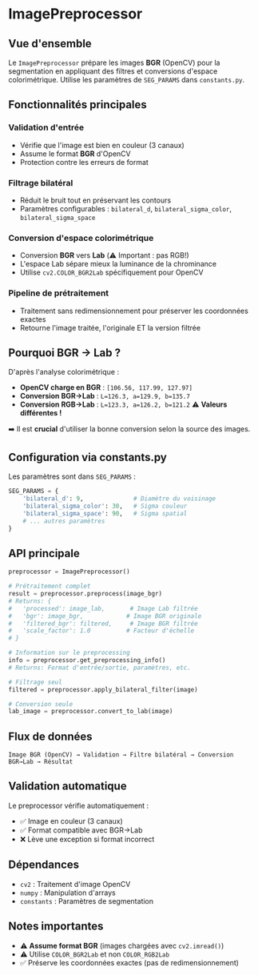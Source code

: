 # ImagePreprocessor

## Vue d'ensemble
Le `ImagePreprocessor` prépare les images **BGR** (OpenCV) pour la segmentation en appliquant des filtres et conversions d'espace colorimétrique. Utilise les paramètres de `SEG_PARAMS` dans `constants.py`.

## Fonctionnalités principales

### Validation d'entrée
- Vérifie que l'image est bien en couleur (3 canaux)
- Assume le format **BGR** d'OpenCV
- Protection contre les erreurs de format

### Filtrage bilatéral
- Réduit le bruit tout en préservant les contours
- Paramètres configurables : `bilateral_d`, `bilateral_sigma_color`, `bilateral_sigma_space`

### Conversion d'espace colorimétrique  
- Conversion **BGR** vers **Lab** (⚠️ Important : pas RGB!)
- L'espace Lab sépare mieux la luminance de la chrominance
- Utilise `cv2.COLOR_BGR2Lab` spécifiquement pour OpenCV

### Pipeline de prétraitement
- Traitement sans redimensionnement pour préserver les coordonnées exactes
- Retourne l'image traitée, l'originale ET la version filtrée

## Pourquoi BGR → Lab ?

D'après l'analyse colorimétrique :
- **OpenCV charge en BGR** : `[106.56, 117.99, 127.97]` 
- **Conversion BGR→Lab** : `L=126.3, a=129.9, b=135.7`
- **Conversion RGB→Lab** : `L=123.3, a=126.2, b=121.2` ⚠️ **Valeurs différentes !**

➡️ Il est **crucial** d'utiliser la bonne conversion selon la source des images.

## Configuration via constants.py

Les paramètres sont dans `SEG_PARAMS` :

```python
SEG_PARAMS = {
    'bilateral_d': 9,              # Diamètre du voisinage
    'bilateral_sigma_color': 30,   # Sigma couleur  
    'bilateral_sigma_space': 90,   # Sigma spatial
    # ... autres paramètres
}
```

## API principale

```python
preprocessor = ImagePreprocessor()

# Prétraitement complet
result = preprocessor.preprocess(image_bgr)
# Returns: {
#   'processed': image_lab,       # Image Lab filtrée
#   'bgr': image_bgr,            # Image BGR originale
#   'filtered_bgr': filtered,     # Image BGR filtrée
#   'scale_factor': 1.0          # Facteur d'échelle
# }

# Information sur le preprocessing
info = preprocessor.get_preprocessing_info()
# Returns: Format d'entrée/sortie, paramètres, etc.

# Filtrage seul
filtered = preprocessor.apply_bilateral_filter(image)

# Conversion seule  
lab_image = preprocessor.convert_to_lab(image)
```

## Flux de données
```
Image BGR (OpenCV) → Validation → Filtre bilatéral → Conversion BGR→Lab → Résultat
```

## Validation automatique

Le preprocessor vérifie automatiquement :
- ✅ Image en couleur (3 canaux)
- ✅ Format compatible avec BGR→Lab
- ❌ Lève une exception si format incorrect

## Dépendances
- `cv2` : Traitement d'image OpenCV
- `numpy` : Manipulation d'arrays
- `constants` : Paramètres de segmentation

## Notes importantes
- ⚠️ **Assume format BGR** (images chargées avec `cv2.imread()`)
- ⚠️ Utilise `COLOR_BGR2Lab` et non `COLOR_RGB2Lab`
- ✅ Préserve les coordonnées exactes (pas de redimensionnement) 